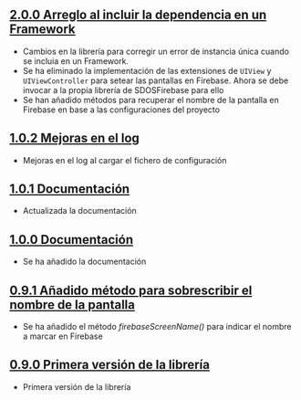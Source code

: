 ## [2.0.0 Arreglo al incluir la dependencia en un Framework](https://github.com/SDOSLabs/SDOSFirebase/tree/v2.0.0)

- Cambios en la librería para corregir un error de instancia única cuando se incluia en un Framework.
- Se ha eliminado la implementación de las extensiones de `UIView` y `UIViewController` para setear las pantallas en Firebase. Ahora se debe invocar a la propia librería de SDOSFirebase para ello
- Se han añadido métodos para recuperar el nombre de la pantalla en Firebase en base a las configuraciones del proyecto

## [1.0.2 Mejoras en el log](https://github.com/SDOSLabs/SDOSFirebase/tree/v1.0.2)

- Mejoras en el log al cargar el fichero de configuración

## [1.0.1 Documentación](https://github.com/SDOSLabs/SDOSFirebase/tree/v1.0.1)

- Actualizada la documentación

## [1.0.0 Documentación](https://github.com/SDOSLabs/SDOSFirebase/tree/v1.0.0)

- Se ha añadido la documentación

## [0.9.1 Añadido método para sobrescribir el nombre de la pantalla](https://github.com/SDOSLabs/SDOSFirebase/tree/v0.9.1)

- Se ha añadido el método _firebaseScreenName()_ para indicar el nombre a marcar en Firebase

## [0.9.0 Primera versión de la librería](https://github.com/SDOSLabs/SDOSFirebase/tree/v0.9.0)

- Primera versión de la librería
